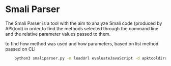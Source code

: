 # Smali Parser

The Smali Parser is a tool with the aim to analyze Smali code (produced by APktool) in order to find the methods selected through the command line and the relative parameter values passed to them.

 to find how method was used and how parameters, based on list method passed on CLI

```bash
    python3 smaliparser.py -m loadUrl evaluateJavaScript -d apktooldiroutput
```